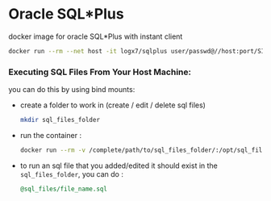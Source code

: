 # Oracle SQL*Plus
docker image for oracle SQL*Plus with instant client

```bash
docker run --rm --net host -it logx7/sqlplus user/passwd@//host:port/SID
```

### Executing SQL Files From Your Host Machine:
you can do this by using bind mounts:

- create a folder to work in (create / edit / delete sql files)
    ```bash
    mkdir sql_files_folder
    ```
- run the container :
    ```bash
    docker run --rm -v /complete/path/to/sql_files_folder/:/opt/sql_files --net host -it logx7/sqlplus user/passwd@//host:port/SID
    ```

- to run an sql file that you added/edited it should exist in the `sql_files_folder`, you can do :
    ```sql
    @sql_files/file_name.sql
    ```
